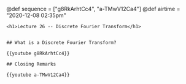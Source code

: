 @def sequence = ["g8RkArhtCc4", "a-TMwV12Ca4"]
@def airtime = "2020-12-08 02:35pm"
~~~
<h1>Lecture 26 -- Discrete Fourier Transform</h1>
~~~

~~~Airs on: <span class="moment">~~~{{showtime airtime}}~~~ EST</span>~~~

## What is a Discrete Fourier Transform?

{{youtube g8RkArhtCc4}}

## Closing Remarks

{{youtube a-TMwV12Ca4}}

